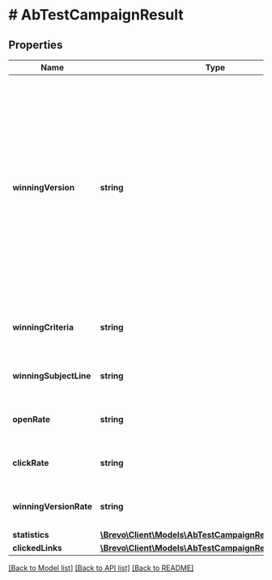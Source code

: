# # AbTestCampaignResult

## Properties

Name | Type | Description | Notes
------------ | ------------- | ------------- | -------------
**winningVersion** | **string** | Winning Campaign Info. pending &#x3D; Campaign has been picked for sending and winning version is yet to be decided, tie &#x3D; A tie happened between both the versions, notAvailable &#x3D; Campaign has not yet been picked for sending. | [optional]
**winningCriteria** | **string** | Criteria choosen for winning version (Open/Click) | [optional]
**winningSubjectLine** | **string** | Subject Line of current winning version | [optional]
**openRate** | **string** | Open rate for current winning version | [optional]
**clickRate** | **string** | Click rate for current winning version | [optional]
**winningVersionRate** | **string** | Open/Click rate for the winner version | [optional]
**statistics** | [**\Brevo\Client\Models\AbTestCampaignResultStatistics**](AbTestCampaignResultStatistics.md) |  | [optional]
**clickedLinks** | [**\Brevo\Client\Models\AbTestCampaignResultClickedLinks**](AbTestCampaignResultClickedLinks.md) |  | [optional]

[[Back to Model list]](../../README.md#models) [[Back to API list]](../../README.md#endpoints) [[Back to README]](../../README.md)
